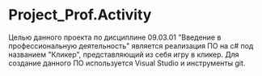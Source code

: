 # Project_Prof.Activity
Целью данного проекта по дисциплине 09.03.01 "Введение в профессиональную деятельность" является реализация ПО на c# под названием "Кликер", представляющий из себя игру в кликер. Для создание данного ПО используется Visual Studio и инструменты git.
